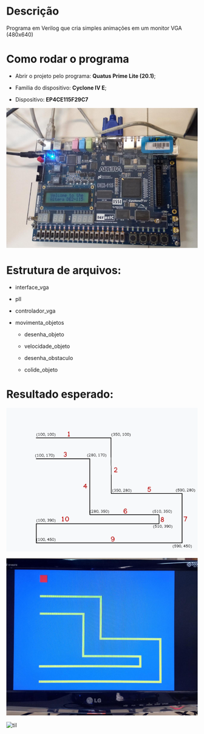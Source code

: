 
# Descrição

Programa em Verilog que cria simples animações em um monitor VGA (480x640) 

# Como rodar o programa

- Abrir o projeto pelo programa: **Quatus Prime Lite (20.1)**;

- Familia do dispositivo: **Cyclone IV E**;

- Dispositivo: **EP4CE115F29C7**

![Image 1](imgs/img1.png)

# Estrutura de arquivos:

- interface_vga

- pll

- controlador_vga

- movimenta_objetos

	- desenha_objeto
	
	- velocidade_objeto
	
	- desenha_obstaculo
	
	- colide_objeto

# Resultado esperado:

![Image 2](imgs/img2.png)

![Image 3](imgs/img3.png)

![til](imgs/gif1.gif)
